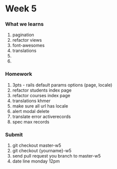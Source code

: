 # Week 5
### What we learns
1. pagination
2. refactor views
3. font-awesomes
4. translations
5. 
6. 

### Homework
1. 3pts - rails default params options (page, locale)
2. refactor students index page
3. refactor courses index page
4. translations khmer
5. make sure all url has locale
6. alert modal delete
7. translate error activerecords
8. spec max records

### Submit

1. git checkout master-w5
2. git checkout {yourname}-w5
3. send pull request you branch to master-w5
4. date line monday 12pm
